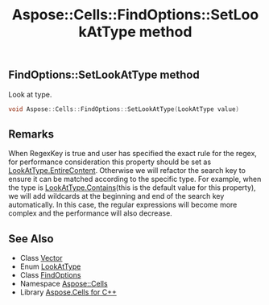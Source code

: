 ﻿---
title: Aspose::Cells::FindOptions::SetLookAtType method
linktitle: SetLookAtType
second_title: Aspose.Cells for C++ API Reference
description: 'Aspose::Cells::FindOptions::SetLookAtType method. Look at type in C++.'
type: docs
weight: 900
url: /cpp/aspose.cells/findoptions/setlookattype/
---
## FindOptions::SetLookAtType method


Look at type.

```cpp
void Aspose::Cells::FindOptions::SetLookAtType(LookAtType value)
```

## Remarks


When RegexKey is true and user has specified the exact rule for the regex, for performance consideration this property should be set as [LookAtType.EntireContent](../../lookattype/). Otherwise we will refactor the search key to ensure it can be matched according to the specific type. For example, when the type is [LookAtType.Contains](../../lookattype/)(this is the default value for this property), we will add wildcards at the beginning and end of the search key automatically. In this case, the regular expressions will become more complex and the performance will also decrease.
## See Also

* Class [Vector](../../vector/)
* Enum [LookAtType](../../lookattype/)
* Class [FindOptions](../)
* Namespace [Aspose::Cells](../../)
* Library [Aspose.Cells for C++](../../../)

